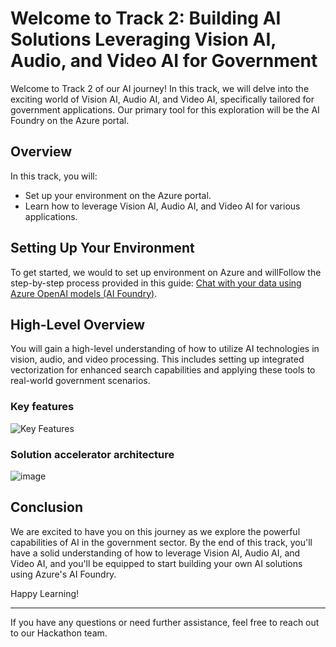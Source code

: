 # Welcome to Track 2: Building AI Solutions Leveraging Vision AI, Audio, and Video AI for Government  
  
Welcome to Track 2 of our AI journey! In this track, we will delve into the exciting world of Vision AI, Audio AI, and Video AI, specifically tailored for government applications. Our primary tool for this exploration will be the AI Foundry on the Azure portal.  
  
## Overview  
  
In this track, you will:  
- Set up your environment on the Azure portal.  
- Learn how to leverage Vision AI, Audio AI, and Video AI for various applications.  
  
## Setting Up Your Environment  
  
To get started, we would to set up environment on Azure and willFollow the step-by-step process provided in this guide: [Chat with your data using Azure OpenAI models (AI Foundry)](https://learn.microsoft.com/en-us/azure/ai-services/openai/use-your-data-quickstart?tabs=keyless%2Ctypescript-keyless%2Cpython-new&pivots=ai-foundry-portal).  
  
## High-Level Overview  
  
You will gain a high-level understanding of how to utilize AI technologies in vision, audio, and video processing. This includes setting up integrated vectorization for enhanced search capabilities and applying these tools to real-world government scenarios.  

### Key features

![Key Features](/images/keyfeatures.png)

### Solution accelerator architecture
![image](/images/DocGen_Azure_AI_Foundry_Architecture.png)


## Conclusion  
  
We are excited to have you on this journey as we explore the powerful capabilities of AI in the government sector. By the end of this track, you'll have a solid understanding of how to leverage Vision AI, Audio AI, and Video AI, and you'll be equipped to start building your own AI solutions using Azure's AI Foundry.  
  
Happy Learning!  
  
---  
  
If you have any questions or need further assistance, feel free to reach out to our Hackathon team.  
